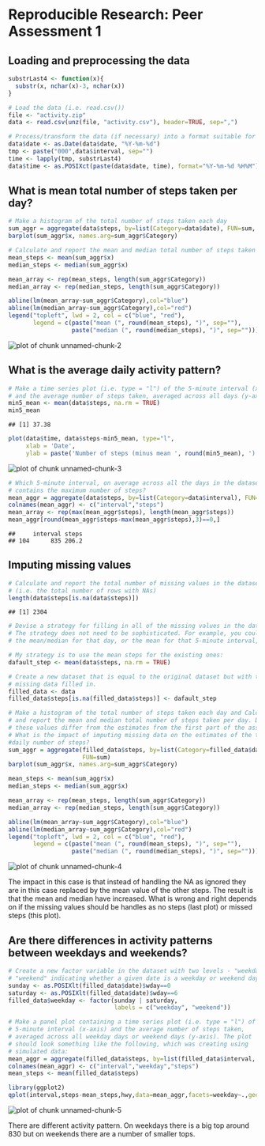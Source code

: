 # Reproducible Research: Peer Assessment 1


## Loading and preprocessing the data

```r
substrLast4 <- function(x){
  substr(x, nchar(x)-3, nchar(x))
}

# Load the data (i.e. read.csv())
file <- "activity.zip"
data <- read.csv(unz(file, "activity.csv"), header=TRUE, sep=",")

# Process/transform the data (if necessary) into a format suitable for your analysis
data$date <- as.Date(data$date, "%Y-%m-%d")
tmp <- paste("000",data$interval, sep="")
time <- lapply(tmp, substrLast4)
data$time <- as.POSIXct(paste(data$date, time), format="%Y-%m-%d %H%M")
```

## What is mean total number of steps taken per day?

```r
# Make a histogram of the total number of steps taken each day
sum_aggr = aggregate(data$steps, by=list(Category=data$date), FUN=sum, na.rm = TRUE)
barplot(sum_aggr$x, names.arg=sum_aggr$Category)

# Calculate and report the mean and median total number of steps taken per day
mean_steps <- mean(sum_aggr$x)
median_steps <- median(sum_aggr$x)

mean_array <- rep(mean_steps, length(sum_aggr$Category))
median_array <- rep(median_steps, length(sum_aggr$Category))

abline(lm(mean_array~sum_aggr$Category),col="blue")
abline(lm(median_array~sum_aggr$Category),col="red")
legend("topleft", lwd = 2, col = c("blue", "red"), 
       legend = c(paste("mean (", round(mean_steps), ")", sep=""), 
                  paste("median (", round(median_steps), ")", sep="")))
```

![plot of chunk unnamed-chunk-2](figure/unnamed-chunk-2.png) 

## What is the average daily activity pattern?

```r
# Make a time series plot (i.e. type = "l") of the 5-minute interval (x-axis) 
# and the average number of steps taken, averaged across all days (y-axis)
min5_mean <- mean(data$steps, na.rm = TRUE)
min5_mean
```

```
## [1] 37.38
```

```r
plot(data$time, data$steps-min5_mean, type="l", 
     xlab = 'Date', 
     ylab = paste('Number of steps (minus mean ', round(min5_mean), ')'))
```

![plot of chunk unnamed-chunk-3](figure/unnamed-chunk-3.png) 

```r
# Which 5-minute interval, on average across all the days in the dataset, 
# contains the maximum number of steps?
mean_aggr = aggregate(data$steps, by=list(Category=data$interval), FUN=mean, na.rm = TRUE)
colnames(mean_aggr) <- c("interval","steps")
mean_array <- rep(max(mean_aggr$steps), length(mean_aggr$steps))
mean_aggr[round(mean_aggr$steps-max(mean_aggr$steps),3)==0,]
```

```
##     interval steps
## 104      835 206.2
```

## Imputing missing values

```r
# Calculate and report the total number of missing values in the dataset 
# (i.e. the total number of rows with NAs)
length(data$steps[is.na(data$steps)])
```

```
## [1] 2304
```

```r
# Devise a strategy for filling in all of the missing values in the dataset. 
# The strategy does not need to be sophisticated. For example, you could use 
# the mean/median for that day, or the mean for that 5-minute interval, etc.

# My strategy is to use the mean steps for the existing ones: 
dafault_step <- mean(data$steps, na.rm = TRUE)

# Create a new dataset that is equal to the original dataset but with the 
# missing data filled in.
filled_data <- data
filled_data$steps[is.na(filled_data$steps)] <- dafault_step

# Make a histogram of the total number of steps taken each day and Calculate 
# and report the mean and median total number of steps taken per day. Do 
# these values differ from the estimates from the first part of the assignment? 
# What is the impact of imputing missing data on the estimates of the total 
#daily number of steps?
sum_aggr = aggregate(filled_data$steps, by=list(Category=filled_data$date), 
                     FUN=sum)
barplot(sum_aggr$x, names.arg=sum_aggr$Category)

mean_steps <- mean(sum_aggr$x)
median_steps <- median(sum_aggr$x)

mean_array <- rep(mean_steps, length(sum_aggr$Category))
median_array <- rep(median_steps, length(sum_aggr$Category))

abline(lm(mean_array~sum_aggr$Category),col="blue")
abline(lm(median_array~sum_aggr$Category),col="red")
legend("topleft", lwd = 2, col = c("blue", "red"), 
       legend = c(paste("mean (", round(mean_steps), ")", sep=""), 
                  paste("median (", round(median_steps), ")", sep="")))
```

![plot of chunk unnamed-chunk-4](figure/unnamed-chunk-4.png) 

The impact in this case is that instead of handling the NA as ignored they are in this case replaced by the mean value of the other steps. The result is that the mean and median have increased. What is wrong and right depends on if the missing values should be handles as no steps (last plot) or missed steps (this plot).  

## Are there differences in activity patterns between weekdays and weekends?

```r
# Create a new factor variable in the dataset with two levels - "weekday" and 
# "weekend" indicating whether a given date is a weekday or weekend day.
sunday <- as.POSIXlt(filled_data$date)$wday==0
saturday <- as.POSIXlt(filled_data$date)$wday==6
filled_data$weekday <- factor(sunday | saturday, 
                              labels = c("weekday", "weekend"))

# Make a panel plot containing a time series plot (i.e. type = "l") of the 
# 5-minute interval (x-axis) and the average number of steps taken, 
# averaged across all weekday days or weekend days (y-axis). The plot 
# should look something like the following, which was creating using 
# simulated data:
mean_aggr = aggregate(filled_data$steps, by=list(filled_data$interval, filled_data$weekday), FUN=mean)
colnames(mean_aggr) <- c("interval","weekday","steps")
mean_steps <- mean(filled_data$steps)

library(ggplot2)
qplot(interval,steps-mean_steps,hwy,data=mean_aggr,facets=weekday~.,geom=c("line"))
```

![plot of chunk unnamed-chunk-5](figure/unnamed-chunk-5.png) 

There are different activity pattern. On weekdays there is a big top around 830 but on weekends there are a number of smaller tops.
